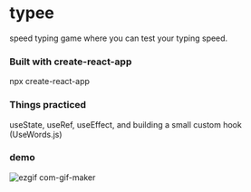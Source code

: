 # typee
speed typing game where you can test your typing speed.

### Built with create-react-app
npx create-react-app

### Things practiced
useState, useRef, useEffect, and building a small custom hook (UseWords.js)

### demo

![ezgif com-gif-maker](https://user-images.githubusercontent.com/70941958/107175792-10932880-6a11-11eb-9cdf-7eebf2623e5b.gif)

